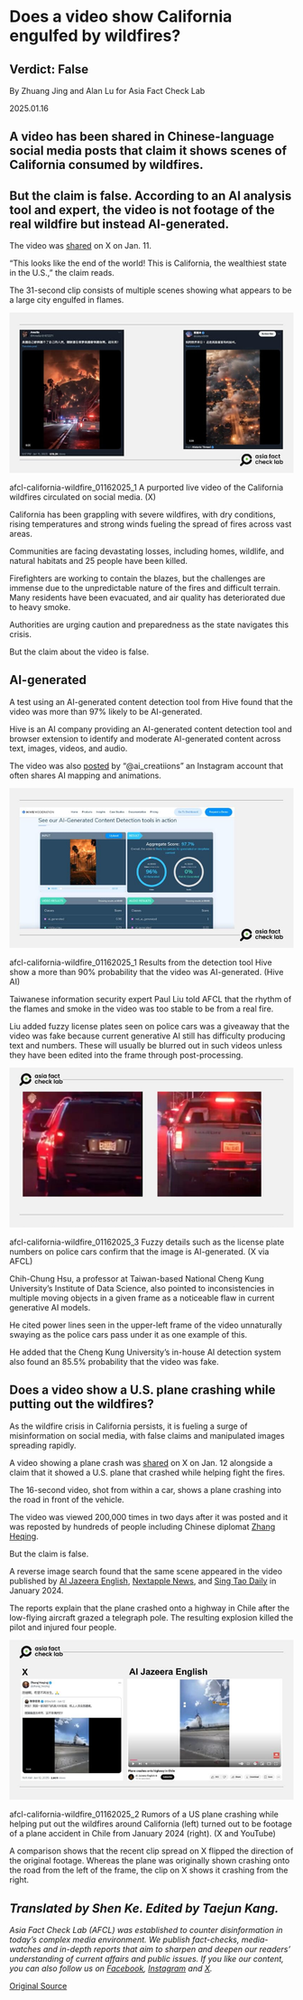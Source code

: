 # Does a video show California engulfed by wildfires?

## Verdict: False

By Zhuang Jing and Alan Lu for Asia Fact Check Lab

2025.01.16

## A video has been shared in Chinese-language social media posts that claim it shows scenes of California consumed by wildfires.

## But the claim is false. According to an AI analysis tool and expert, the video is not footage of the real wildfire but instead AI-generated.

The video was [shared](https://x.com/Amelia181672271/status/1878008391957901377) on X on Jan. 11.

“This looks like the end of the world! This is California, the wealthiest state in the U.S.,” the claim reads.

The 31-second clip consists of multiple scenes showing what appears to be a large city engulfed in flames.

![A purported live video of the California wildfires circulated on social media.](images/PDQ2UYTNMZC65C3RDSYF23DL2Y.jpg)

afcl-california-wildfire\_01162025\_1 A purported live video of the California wildfires circulated on social media. (X)

California has been grappling with severe wildfires, with dry conditions, rising temperatures and strong winds fueling the spread of fires across vast areas.

Communities are facing devastating losses, including homes, wildlife, and natural habitats and 25 people have been killed.

Firefighters are working to contain the blazes, but the challenges are immense due to the unpredictable nature of the fires and difficult terrain. Many residents have been evacuated, and air quality has deteriorated due to heavy smoke.

Authorities are urging caution and preparedness as the state navigates this crisis.

But the claim about the video is false.

## AI-generated

A test using an AI-generated content detection tool from Hive found that the video was more than 97% likely to be AI-generated.

Hive is an AI company providing an AI-generated content detection tool and browser extension to identify and moderate AI-generated content across text, images, videos, and audio.

The video was also [posted](https://www.instagram.com/p/DEoJC4HP6e5/) by “@ai\_creatiions” an Instagram account that often shares AI mapping and animations.

![Results from the detection tool Hive show a more than 90% probability that the video was AI-generated.](images/YAVUBTHNBNBAVEWZFNOFH2VUEI.jpg)

afcl-california-wildfire\_01162025\_1 Results from the detection tool Hive show a more than 90% probability that the video was AI-generated. (Hive AI)

Taiwanese information security expert Paul Liu told AFCL that the rhythm of the flames and smoke in the video was too stable to be from a real fire.

Liu added fuzzy license plates seen on police cars was a giveaway that the video was fake because current generative AI still has difficulty producing text and numbers. These will usually be blurred out in such videos unless they have been edited into the frame through post-processing.

![Fuzzy details such as the license plate numbers on police cars confirm that the image is AI-generated.](images/6TJNVCCH7NCARF2D7IB4AJW7CA.png)

afcl-california-wildfire\_01162025\_3 Fuzzy details such as the license plate numbers on police cars confirm that the image is AI-generated. (X via AFCL)

Chih-Chung Hsu, a professor at Taiwan-based National Cheng Kung University’s Institute of Data Science, also pointed to inconsistencies in multiple moving objects in a given frame as a noticeable flaw in current generative AI models.

He cited power lines seen in the upper-left frame of the video unnaturally swaying as the police cars pass under it as one example of this.

He added that the Cheng Kung University’s in-house AI detection system also found an 85.5% probability that the video was fake.

## Does a video show a U.S. plane crashing while putting out the wildfires?

As the wildfire crisis in California persists, it is fueling a surge of misinformation on social media, with false claims and manipulated images spreading rapidly.

A video showing a plane crash was [shared](https://x.com/Snofy8/status/1878244586050502703) on X on Jan. 12 alongside a claim that it showed a U.S. plane that crashed while helping fight the fires.

The 16-second video, shot from within a car, shows a plane crashing into the road in front of the vehicle.

The video was viewed 200,000 times in two days after it was posted and it was reposted by hundreds of people including Chinese diplomat [Zhang Heqing](https://x.com/zhang_heqing/status/1878278573246820735).

But the claim is false.

A reverse image search found that the same scene appeared in the video published by [Al Jazeera English](https://youtube.com/watch?v=kDpiTmfN9MA), [Nextapple News](https://tw.nextapple.com/international/20240117/E034427D87A20F4F3B1EFE6DE356B5AE), and [Sing Tao Daily](https://www.singtaousa.com/2024-01-16/%e9%a3%9b%e6%a9%9f%e6%92%9e%e9%9b%bb%e7%b7%9a%e6%a1%bf%e7%88%86%e7%82%b8%e6%a9%9f%e5%b8%ab%e6%85%98%e6%ad%bb-%e5%a6%82%e7%81%ab%e7%90%83%e7%9b%b4%e5%a2%ae%e5%85%ac%e8%b7%af%e9%a9%9a%e6%82%9a30/4731351#page8) in January 2024.

The reports explain that the plane crashed onto a highway in Chile after the low-flying aircraft grazed a telegraph pole. The resulting explosion killed the pilot and injured four people.

![Rumors of a US plane crashing while helping put out the wildfires around California (left) turned out to be footage of a plane accident in Chile from January 2024 (right).](images/YR4HUL4FWVEEFI556LDRSBE3WA.jpg)

afcl-california-wildfire\_01162025\_2 Rumors of a US plane crashing while helping put out the wildfires around California (left) turned out to be footage of a plane accident in Chile from January 2024 (right). (X and YouTube)

A comparison shows that the recent clip spread on X flipped the direction of the original footage. Whereas the plane was originally shown crashing onto the road from the left of the frame, the clip on X shows it crashing from the right.

## *Translated by Shen Ke. Edited by Taejun Kang.*

*Asia Fact Check Lab (AFCL) was established to counter disinformation in today’s complex media environment. We publish fact-checks, media-watches and in-depth reports that aim to sharpen and deepen our readers’ understanding of current affairs and public issues. If you like our content, you can also follow us on* [*Facebook*](https://www.facebook.com/asiafactchecklabcn)*,* [*Instagram*](https://www.instagram.com/asiafactchecklab/) *and* [*X*](https://twitter.com/AFCL_eng)*.*



[Original Source](https://www.rfa.org/english/factcheck/2025/01/16/afcl-california-wildfire-video/)